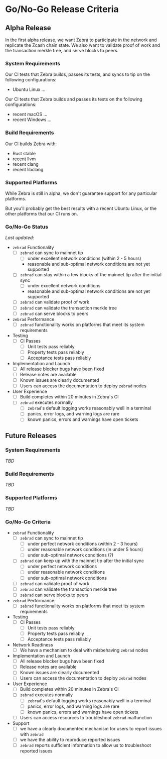 # Go/No-Go Release Criteria

## Alpha Release

In the first alpha release, we want Zebra to participate in the network and replicate the Zcash chain state. We also want to validate proof of work and the transaction merkle tree, and serve blocks to peers.

### System Requirements

Our CI tests that Zebra builds, passes its tests, and syncs to tip on the following configurations:
* Ubuntu Linux ...

Our CI tests that Zebra builds and passes its tests on the following configurations:
* recent macOS ...
* recent Windows ...

### Build Requirements

Our CI builds Zebra with:
* Rust stable
* recent llvm
* recent clang
* recent libclang

### Supported Platforms

While Zebra is still in alpha, we don't guarantee support for any particular platforms.

But you'll probably get the best results with a recent Ubuntu Linux, or the other platforms that our CI runs on.

### Go/No-Go Status

_Last updated:_

- `zebrad` Functionality
    - [ ] `zebrad` can sync to mainnet tip
        - [ ] under excellent network conditions (within 2 - 5 hours)
        - reasonable and sub-optimal network conditions are not yet supported
    - [ ] `zebrad` can stay within a few blocks of the mainnet tip after the initial sync
        - [ ] under excellent network conditions
        - reasonable and sub-optimal network conditions are not yet supported
    - [ ] `zebrad` can validate proof of work
    - [ ] `zebrad` can validate the transaction merkle tree
    - [ ] `zebrad` can serve blocks to peers
- `zebrad` Performance
    - [ ] `zebrad` functionality works on platforms that meet its system requirements
- Testing
    - [ ] CI Passes
        - [ ] Unit tests pass reliably
        - [ ] Property tests pass reliably
        - [ ] Acceptance tests pass reliably
- Implementation and Launch
    - [ ] All release blocker bugs have been fixed
    - [ ] Release notes are available
    - [ ] Known issues are clearly documented
    - [ ] Users can access the documentation to deploy `zebrad` nodes
- User Experience
    - [ ] Build completes within 20 minutes in Zebra's CI
    - [ ] `zebrad` executes normally
        - [ ] `zebrad`'s default logging works reasonably well in a terminal
        - [ ] panics, error logs, and warning logs are rare
        - [ ] known panics, errors and warnings have open tickets

## Future Releases

### System Requirements

_TBD_

### Build Requirements

_TBD_

### Supported Platforms

_TBD_

### Go/No-Go Criteria

- `zebrad` Functionality
    - [ ] `zebrad` can sync to mainnet tip
        - [ ] under perfect network conditions (within 2 - 3 hours)
        - [ ] under reasonable network conditions (in under 5 hours)
        - [ ] under sub-optimal network conditions (?)
    - [ ] `zebrad` can keep up with the mainnet tip after the initial sync
        - [ ] under perfect network conditions
        - [ ] under reasonable network conditions
        - [ ] under sub-optimal network conditions
    - [ ] `zebrad` can validate proof of work
    - [ ] `zebrad` can validate the transaction merkle tree
    - [ ] `zebrad` can serve blocks to peers
- `zebrad` Performance
    - [ ] `zebrad` functionality works on platforms that meet its system requirements
- Testing
    - [ ] CI Passes
        - [ ] Unit tests pass reliably
        - [ ] Property tests pass reliably
        - [ ] Acceptance tests pass reliably
- Network Readiness
    - [ ] We have a mechanism to deal with misbehaving `zebrad` nodes
- Implementation and Launch
    - [ ] All release blocker bugs have been fixed
    - [ ] Release notes are available
    - [ ] Known issues are clearly documented
    - [ ] Users can access the documentation to deploy `zebrad` nodes
- User Experience
    - [ ] Build completes within 20 minutes in Zebra's CI
    - [ ] `zebrad` executes normally
        - [ ] `zebrad`'s default logging works reasonably well in a terminal
        - [ ] panics, error logs, and warning logs are rare
        - [ ] known panics, errors and warnings have open tickets
    - [ ] Users can access resources to troubleshoot `zebrad` malfunction
- Support
    - [ ] we have a clearly documented mechanism for users to report issues with `zebrad`
    - [ ] we have the ability to reproduce reported issues
    - [ ] `zebrad` reports sufficient information to allow us to troubleshoot reported issues
